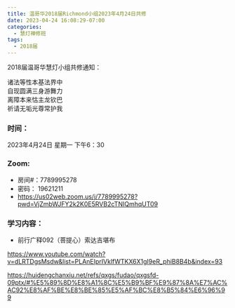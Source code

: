 ```yaml
---
title: 温哥华2018届Richmond小组2023年4月24日共修
date: 2023-04-24 16:08:29-07:00
categories:
  - 慧灯禅修班
tags:
  - 2018届
---
```

2018届温哥华慧灯小组共修通知：

诸法等性本基法界中\
自现圆满三身游舞力\
离障本来怙主龙钦巴\
祈请无垢光尊常护我

### 时间：

2023年4月24日 星期一 下午6：30

### Zoom:

* 房间#：7789995278
* 密码： 19621211
* <https://us02web.zoom.us/j/7789995278?pwd=VjZmbWJFY2k2K0E5RVB2cTNIQmhqUT09>

### 学习内容：

* 前行广释092（菩提心）索达吉堪布

<https://www.youtube.com/watch?v=dLRTDgsMsdw&list=PLAnEIprIVklfWTKX6X1gI9eR_phiB8B4b&index=93>

<https://huidengchanxiu.net/refs/qxgs/fudao/qxgsfd-09ptx/#%E5%89%8D%E8%A1%8C%E5%B9%BF%E9%87%8A%E7%AC%AC92%E8%AF%BE%E8%BE%85%E5%AF%BC%E8%B5%84%E6%96%99>